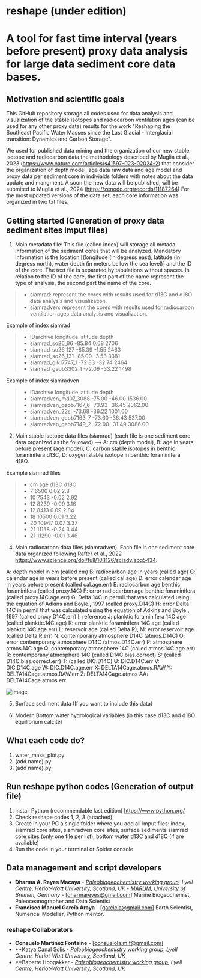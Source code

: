 # reshape (under edition)

# A tool for fast time interval (years before present) proxy data analysis for large data sediment core data bases. 

## Motivation and scientific goals

This GitHub repository storage all codes used for data analysis and visualization of the stable isotopes and radiocarbon ventilation ages (can be used for any other proxy data) results for the work "Reshaping the Southeast Pacific Water Masses since the Last Glacial - Interglacial transition: Dynamics and Carbon Storage".

We used for published data mining and the organization of our new stable isotope and radiocarbon data the methodology described by Muglia et al., 2023 (https://www.nature.com/articles/s41597-023-02024-2) that consider the organization of depth model, age data raw data and age model and proxy data per sediment core in indivialds folders with notes about the data update and mangment. A soon the new data will be published, will be submited to Muglia et al., 2024 (https://zenodo.org/records/11187264)  For the most updated versions of the data set, each core information was organized in two txt files.  

## Getting started (Generation of proxy data sediment sites imput files)  

1. Main metadata file: This file (called index) will storage all metada information of the sediment cores that will be analyzed. Mandatory information is the location [(longitude (in degress east), latitude (in degress north), water depth (in meters bellow the sea level)] and the ID of the core. The text file is separated by tabulations without spaces. In relation to the ID of the core, the first part of the name represent the type of analysis, the second part the name of the core.

>* siamrad: represent the cores with results used for d13C and d18O data analysis and visualization. 
>* siamradven: represent the cores with results used for radiocarbon ventilation ages data analysis and visualization. 

   Example of index siamrad  

>* IDarchive	longitude	latitude	depth
>* siamrad_so26_96	-85.84	0.68	2706
>* siamrad_so26_127	-85.39	-1.55	2463
>* siamrad_so26_131	-85.00	-3.53	3381
>* siamrad_gik17747_1	-72.33	-32.74	2464
>* siamrad_geob3302_1	-72.09	-33.22	1498

   Example of index siamradven  

>* IDarchive	longitude	latitude	depth
>* siamradven_md07_3088	-75.00	-46.00	1536.00
>* siamradven_geob7167_6	-73.93	-36.45	2062.00
>* siamradven_22sl	-73.68	-36.22	1001.00
>* siamradven_geob7163_7	-73.60	-36.43	537.00
>* siamradven_geob7149_2	-72.00	-31.49	3086.00

  
2. Main stable isotope data files (siamrad) (each file is one sediment core data organized as the followed) --> A: cm (depth model), B: age in years before present (age model), C: carbon stable isotopes in benthic foraminifera d13C, D: oxygen stable isotope in benthic foraminifera d18O. 

Example siamrad files 

>* cm	age	d13C	d18O
>* 7	6500	0.02	2.8
>* 10	7543	-0.02	2.92
>* 12	8239	-0.09	3.16
>* 12	8413	0.09	2.84
>* 18	10500	0.01	3.22
>* 20	10947	0.07	3.37
>* 21	11158	-0.24	3.44
>* 21	11290	-0.01	3.46

4. Main radiocarbon data files (siamradven). Each file is one sediment core data organized following Rafter et al., 2022 https://www.science.org/doi/full/10.1126/sciadv.abq5434. 

A: depth model in cm (called cm)
B: radiocarbon age in years (called age)
C: calendar age in years before present (called cal.age)
D: error calendar age in years before present (called cal.age.err)
E: radiocarbon age benthic foraminifera (called proxy.14C)
F: error radiocarbon age benthic foraminifera (called proxy.14C.age.err)
G: Delta 14C in permil that was calculated using the equation of Adkins and Boyle., 1997 (called proxy.D14C)
H: error Delta 14C in permil that was calculated using the equation of Adkins and Boyle., 1997 (called proxy.D14C.err)
I: reference
J: planktic foraminifera 14C age (called planktic.14C.age)
K: error planktic foraminifera 14C age (called planktic.14C.age.err)
L: reservoir age (called Delta.R), M: error reservoir age (called Delta.R.err)
N: contemporany atmosphere D14C (atmos.D14C)
O: error contemporany atmosphere D14C (atmos.D14C.err)
P: atmosphere atmos.14C.age
Q: contemporany atmosphere 14C (called atmos.14C.age.err)
R: contemporany atmosphere 14C (called D14C.bias.correct)
S: (called D14C.bias.correct.err)
T: (called DIC.D14C) 
U: DIC.D14C.err
V: DIC.D14C.age
W: DIC.D14C.age.err
X: DELTA14Cage.atmos.RAW
Y: DELTA14Cage.atmos.RAW.err
Z: DELTA14Cage.atmos
AA: DELTA14Cage.atmos.err

![image](https://github.com/user-attachments/assets/ae686300-d92e-414f-af42-35eb2714d23d)

5. Surface sediment data (If you want to include this data)

6. Modern Bottom water hydrological variables (in this case d13C and d18O equilibrium calcite) 
 
## What each code do? 

1. water_mass_plot.py
2. (add name).py
3. (add name).py

## Run reshape python codes (Generation of output file)

1) Install Python (recommendable last edition) https://www.python.org/
2) Check reshape codes 1, 2, 3 (attached) 
3) Create in your PC a single folder where you add all imput files: index, siamrad core sites, siamradven core sites, surface sediments siamrad core sites (only one file per list), bottom water d13C and d18O (if are available)  
4) Run the code in your terminal or Spider console

## Data management and script developers 

* **Dharma A. Reyes Macaya** - [*Paleobiogeochemistry working group*](https://pastclimates.site.hw.ac.uk/)*, Lyell Centre, Heriot-Watt University, Scotland, UK* - [*MARUM*](https://www.marum.de/en/index.html)*, University of Bremen, Germany* - [dharmareyes@gmail.com] Marine Biogeochemist, Paleoceanographer and Data Scientist
* **Francisco Manuel García Araya** - [garcicia@gmail.com] Earth Scientist, Numerical Modeller, Python mentor. 

### reshape Collaborators

* **Consuelo Martínez Fontaine** - [consuelola.m.f@gmail.com]
* **Katya Canal Solis - [*Paleobiogeochemistry working group*](https://pastclimates.site.hw.ac.uk/)*, Lyell Centre, Heriot-Watt University, Scotland, UK*
* **Babette Hoogakker - [*Paleobiogeochemistry working group*](https://pastclimates.site.hw.ac.uk/)*, Lyell Centre, Heriot-Watt University, Scotland, UK*


